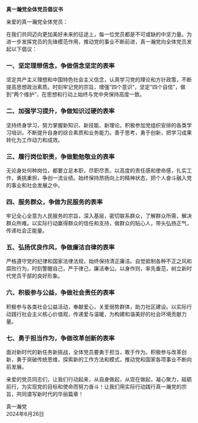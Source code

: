 **真一瀚党全体党员倡议书**

亲爱的真一瀚党全体党员：

在我们共同迈向更加美好未来的征途上，每一位党员都是不可或缺的中坚力量。为进一步发挥党员的先锋模范作用，推动党的事业不断前进，真一瀚党向全体党员发起以下倡议：

### 一、坚定理想信念，争做信念坚定的表率

坚定共产主义理想和中国特色社会主义信念，认真学习党的理论和方针政策，不断提高思想政治素质。时刻牢记党的宗旨，增强“四个意识”，坚定“四个自信”，做到“两个维护”，在思想和行动上始终与党中央保持高度一致。

### 二、加强学习提升，争做知识过硬的表率

坚持终身学习，努力掌握新知识、新技能、新理论。积极参加党组织安排的各类学习培训，不断提升自身的综合素质和业务能力。善于思考，勇于创新，把学习成果转化为工作动力和成效。

### 三、履行岗位职责，争做勤勉敬业的表率

无论身处何种岗位，都要立足本职，尽职尽责。以高度的责任感和使命感，扎实工作，勇挑重担，争创一流业绩。始终保持昂扬向上的精神状态，把个人奋斗融入党的事业和社会发展之中。

### 四、服务群众，争做为民服务的表率

牢记全心全意为人民服务的宗旨，深入基层，密切联系群众，了解群众所需，解决群众所难。以实际行动赢得群众的信任和支持，做群众的贴心人，带头弘扬正气，传递社会正能量。

### 五、弘扬优良作风，争做廉洁自律的表率

严格遵守党的纪律和国家法律法规，始终保持清正廉洁。自觉抵制各种不正之风和腐败行为，时刻警醒自己，严于律己，廉洁奉公。以身作则，率先垂范，树立新时代党员干部的良好形象。

### 六、积极参与公益，争做社会责任的表率

积极参与各类社会公益活动，奉献爱心，关爱弱势群体，助力社区建设。以实际行动践行社会主义核心价值观，传递爱与温暖，为构建和谐美好的社会环境贡献力量。

### 七、勇于担当作为，争做改革创新的表率

面对新时代的新任务新挑战，全体党员要勇于担当，敢于作为。积极参与改革创新，勇于突破传统思维，探索新的工作方法和模式，推动党和国家各项事业不断向前发展。

亲爱的党员同志们，让我们行动起来，从自身做起，从现在做起，凝心聚力，砥砺前行，为实现党的目标和使命而努力奋斗！让我们用实际行动践行真一瀚党的宗旨，共同谱写新时代的华丽篇章！

真一瀚党  
2024年6月26日